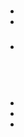 # 

## 

### 

- 



- 

### 

- 



![]()

## 





![]()

## 



### 





### 



### 









- 
- 
- 



### 















### 







